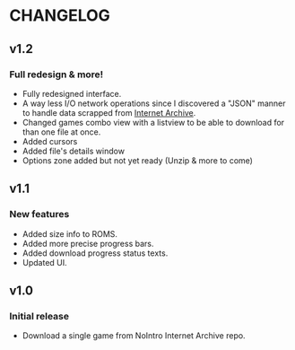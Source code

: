 # CHANGELOG

## v1.2
### Full redesign & more!
* Fully redesigned interface.
* A way less I/O network operations since I discovered a "JSON" manner to handle data scrapped from [Internet Archive](https://archive.org).
* Changed games combo view with a listview to be able to download for than one file at once.
* Added cursors
* Added file's details window
* Options zone added but not yet ready (Unzip & more to come)

## v1.1
### New features
* Added size info to ROMS.
* Added more precise progress bars.
* Added download progress status texts.
* Updated UI.

## v1.0
### Initial release
* Download a single game from NoIntro Internet Archive repo.
